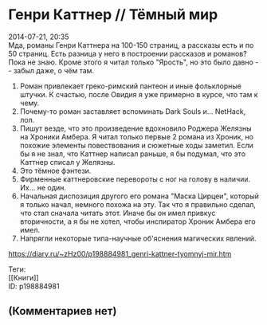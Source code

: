 Генри Каттнер // Тёмный мир
===========================

  
2014-07-21, 20:35  
 Мда, романы Генри Каттнера на 100-150 страниц, а рассказы есть и по 50 страниц. Есть разница у него в построении рассказов и романов? Пока не знаю. Кроме этого я читал только "Ярость", но это было давно -- забыл даже, о чём там.   
   
 1. Роман привлекает греко-римский пантеон и иные фольклорные штучки. К счастью, после Овидия я уже примерно в курсе, что там к чему.   
 2. Почему-то роман заставляет вспоминать Dark Souls и... NetHack, лол.   
 3. Пишут везде, что это произведение вдохновило Роджера Желязны на Хроники Амбера. Я читал только первые 2 романа из Хроник, но похожие элементы повествования и сюжетные ходы заметил. Если бы я не знал, что Каттнер написал раньше, я бы подумал, что это Каттнер списал у Желязны.   
 4. Это тёмное фэнтези.   
 5. Фирменные каттнеровские перевороты с ног на голову в наличии. Их... не один.   
 6. Начальная диспозиция другого его романа "Маска Цирцеи", который я только начал, немного похожа на эту. Так что я правильно сделал, что стал сначала читать этот. Иначе бы он имел привкус вторичности, а я бы не хотел, чтобы инспиратор Хроник Амбера его имел.   
 7. Напрягли некоторые типа-научные об'яснения магических явлений.   
  
<https://diary.ru/~zHz00/p198884981_genri-kattner-tyomnyj-mir.htm>  
  
Теги:  
[[Книги]]  
ID: p198884981  


(Комментариев нет)
------------------